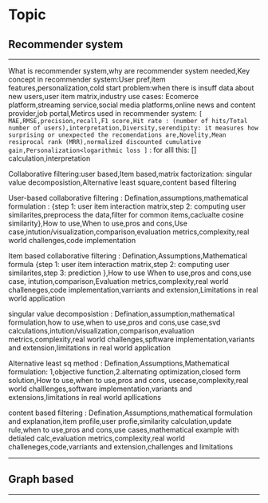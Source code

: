 # Topic

## Recommender system
---
What is recommender system,why are recommender system needed,Key concept in recommender system:User pref,item features,personalization,cold start problem:when there is insuff data about new users,user item matrix,industry use cases: Ecomerce platform,streaming service,social media platforms,online news and content provider,job portal,Metircs used in recommender system:
`[ MAE,RMSE,precision,recall,F1 score,Hit rate : (number of hits/Total number of users),interpretation,Diversity,serendipity: it measures how surprising or unexpected the recomendations are,Novelity,Mean resiprocal rank (MRR),normalized discounted cumulative gain,Personalization<logarithmic loss ]` : for alll this: [] calculation,interpretation

Collaborative filtering:user based,Item based,matrix factorization: singular value decomposistion,Alternative least square,content based filtering

User-based collaborative filtering : Defination,assumptions,mathematical formulation : {step 1: user item interaction matrix,step 2: computing user similarites,preprocess the data,filter for common items,caclualte cosine similarity},How to use,When to use,pros and cons,Use case,intution/visualization,comparison,evaluation metrics,complexity,real world challenges,code implementation

Item based collaborative filtering : Defination,Assumptions,Mathematical formula {step 1: user item interaction matrix,step 2: computing user similarites,step 3: prediction },How to use
When to use,pros and cons,use case, intution,comparison,Evaluation metrics,complexity,real world challeneges,code implementation,varriants and extension,Limitations in real world application

singular value decomposistion : Defination,assumption,mathematical formulation,how to use,when to use,pros and cons,use case,svd calculations,intution/visualization,comparison,evaluation metrics,complexity,real world challenges,spftware implementation,variants and extension,limitations in real world application

Alternative least sq method : Defination,Assumptions,Mathematical formulation: 1,objective function,2.alternating optimization,closed form solution,How to use,when to use,pros and cons,
usecase,complexity,real world challlenges,software implementation,variants and extensions,limitations in real world apllications

content based filtering : Defination,Assumptions,mathematical formulation and explanation,item profile,user profie,similarity calculation,update rule,when to use,pros and cons,use cases,mathematical example with detialed calc,evaluation metrics,complexity,real world challeneges,code,varriants and extension,challenges and limitations

---

## Graph based
----
